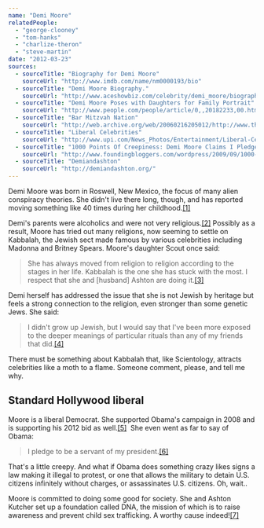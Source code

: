 ```yaml
---
name: "Demi Moore"
relatedPeople:
  - "george-clooney"
  - "tom-hanks"
  - "charlize-theron"
  - "steve-martin"
date: "2012-03-23"
sources:
  - sourceTitle: "Biography for Demi Moore"
    sourceUrl: "http://www.imdb.com/name/nm0000193/bio"
  - sourceTitle: "Demi Moore Biography."
    sourceUrl: "http://www.aceshowbiz.com/celebrity/demi_moore/biography.html"
  - sourceTitle: "Demi Moore Poses with Daughters for Family Portrait"
    sourceUrl: "http://www.people.com/people/article/0,,20182233,00.html"
  - sourceTitle: "Bar Mitzvah Nation"
    sourceUrl: "http://web.archive.org/web/20060216205012/http://www.thejewishweek.com/top/editletcontent.php3?artid=3430"
  - sourceTitle: "Liberal Celebrities"
    sourceUrl: "http://www.upi.com/News_Photos/Entertainment/Liberal-Celebrities/6010/8/"
  - sourceTitle: "1000 Points Of Creepiness: Demi Moore Claims I Pledge To Be A Servant To My President!."
    sourceUrl: "http://www.foundingbloggers.com/wordpress/2009/09/1000-points-of-creepiness-demi-moore-claims-i-pledge-to-be-a-servant-to-my-president/"
  - sourceTitle: "Demiandashton"
    sourceUrl: "http://demiandashton.org/"
---
```


Demi Moore was born in Roswell, New Mexico, the focus of many alien conspiracy theories. She didn't live there long, though, and has reported moving something like 40 times during her childhood.<a class="source-citation" href="http://www.imdb.com/name/nm0000193/bio" title="Biography for Demi Moore">[1]</a>

Demi's parents were alcoholics and were not very religious.<a class="source-citation" href="http://www.aceshowbiz.com/celebrity/demi_moore/biography.html" title="Demi Moore Biography.">[2]</a> Possibly as a result, Moore has tried out many religions, now seeming to settle on Kabbalah, the Jewish sect made famous by various celebrities including Madonna and Britney Spears. Moore's daughter Scout once said:

>She has always moved from religion to religion according to the stages in her life. Kabbalah is the one she has stuck with the most. I respect that she and [husband] Ashton are doing it.<a class="source-citation" href="http://www.people.com/people/article/0,,20182233,00.html" title="Demi Moore Poses with Daughters for Family Portrait">[3]</a>

Demi herself has addressed the issue that she is not Jewish by heritage but feels a strong connection to the religion, even stronger than some genetic Jews. She said:

>I didn't grow up Jewish, but I would say that I've been more exposed to the deeper meanings of particular rituals than any of my friends that did.<a class="source-citation" href="http://web.archive.org/web/20060216205012/http://www.thejewishweek.com/top/editletcontent.php3?artid=3430" title="Bar Mitzvah Nation">[4]</a>

There must be something about Kabbalah that, like Scientology, attracts celebrities like a moth to a flame. Someone comment, please, and tell me why.


## Standard Hollywood liberal

Moore is a liberal Democrat. She supported Obama's campaign in 2008 and is supporting his 2012 bid as well.<a class="source-citation" href="http://www.upi.com/News_Photos/Entertainment/Liberal-Celebrities/6010/8/" title="Liberal Celebrities">[5]</a>  She even went as far to say of Obama:

>I pledge to be a servant of my president.<a class="source-citation" href="http://www.foundingbloggers.com/wordpress/2009/09/1000-points-of-creepiness-demi-moore-claims-i-pledge-to-be-a-servant-to-my-president/" title="1000 Points Of Creepiness: Demi Moore Claims I Pledge To Be A Servant To My President!.">[6]</a>

That's a little creepy. And what if Obama does something crazy likes signs a law making it illegal to protest, or one that allows the military to detain U.S. citizens infinitely without charges, or assassinates U.S. citizens. Oh, wait..

Moore is committed to doing some good for society. She and Ashton Kutcher set up a foundation called DNA, the mission of which is to raise awareness and prevent child sex trafficking. A worthy cause indeed!<a class="source-citation" href="http://demiandashton.org/" title="Demiandashton">[7]</a>